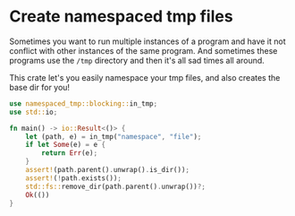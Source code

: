 # Create namespaced tmp files

Sometimes you want to run multiple instances of a program and have it not
conflict with other instances of the same program. And sometimes these programs
use the `/tmp` directory and then it's all sad times all around.

This crate let's you easily namespace your tmp files, and also creates the
base dir for you!

```rust
use namespaced_tmp::blocking::in_tmp;
use std::io;

fn main() -> io::Result<()> {
    let (path, e) = in_tmp("namespace", "file");
    if let Some(e) = e {
        return Err(e);
    }
    assert!(path.parent().unwrap().is_dir());
    assert!(!path.exists());
    std::fs::remove_dir(path.parent().unwrap())?;
    Ok(())
}
```
